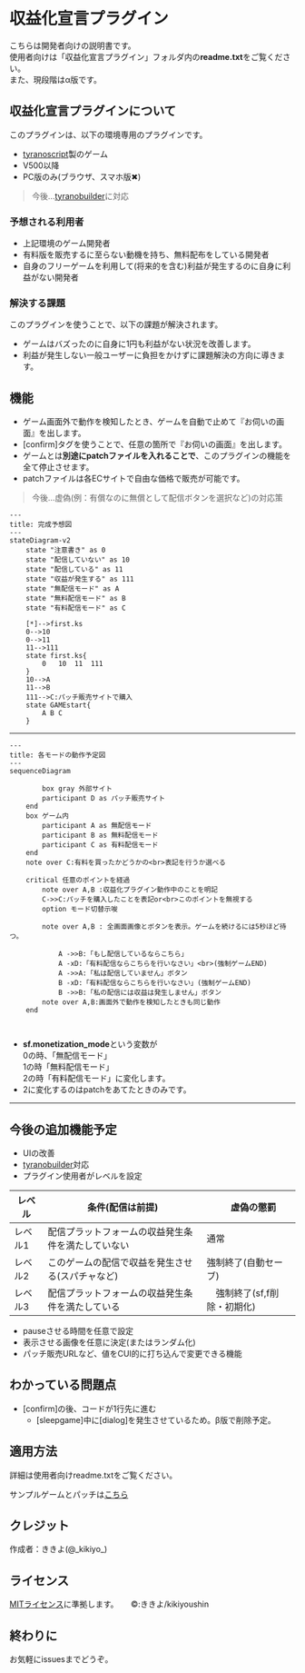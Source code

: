 # 収益化宣言プラグイン

こちらは開発者向けの説明書です。  
使用者向けは「収益化宣言プラグイン」フォルダ内の**readme.txt**をご覧ください。  
また、現段階はα版です。

## 収益化宣言プラグインについて

このプラグインは、以下の環境専用のプラグインです。

- [tyranoscript](https://tyrano.jp/)製のゲーム
- V500以降
- PC版のみ(ブラウザ、スマホ版✖)

>今後…[tyranobuilder](https://b.tyrano.jp/)に対応

### 予想される利用者

- 上記環境のゲーム開発者
- 有料版を販売するに至らない動機を持ち、無料配布をしている開発者
- 自身のフリーゲームを利用して(将来的を含む)利益が発生するのに自身に利益がない開発者

### 解決する課題

このプラグインを使うことで、以下の課題が解決されます。

- ゲームはバズったのに自身に1円も利益がない状況を改善します。
- 利益が発生しない一般ユーザーに負担をかけずに課題解決の方向に導きます。

## 機能

- ゲーム画面外で動作を検知したとき、ゲームを自動で止めて『お伺いの画面』を出します。
- [confirm]タグを使うことで、任意の箇所で『お伺いの画面』を出します。
- ゲームとは**別途にpatchファイルを入れることで**、このプラグインの機能を全て停止させます。
- patchファイルは各ECサイトで自由な価格で販売が可能です。

>今後…虚偽(例：有償なのに無償として配信ボタンを選択など)の対応策

``` mermaid
---
title: 完成予想図
---
stateDiagram-v2
    state "注意書き" as 0
    state "配信していない" as 10
    state "配信している" as 11
    state "収益が発生する" as 111
    state "無配信モード" as A
    state "無料配信モード" as B
    state "有料配信モード" as C

    [*]-->first.ks
    0-->10
    0-->11
    11-->111
    state first.ks{
        0   10  11  111
    }
    10-->A
    11-->B
    111-->C:パッチ販売サイトで購入
    state GAMEstart{
        A B C
    }
```

---

``` mermaid
---
title: 各モードの動作予定図
---
sequenceDiagram

        box gray 外部サイト
        participant D as パッチ販売サイト
    end
    box ゲーム内
        participant A as 無配信モード
        participant B as 無料配信モード
        participant C as 有料配信モード
    end
    note over C:有料を買ったかどうかの<br>表記を行うか選べる

    critical 任意のポイントを経過
        note over A,B :収益化プラグイン動作中のことを明記
        C->>C:パッチを購入したことを表記or<br>このポイントを無視する
        option モード切替示唆

        note over A,B : 全画面画像とボタンを表示。ゲームを続けるには5秒ほど待つ。

            A ->>B:「もし配信しているならこちら」
            A -xD:「有料配信ならこちらを行いなさい」<br>(強制ゲームEND)
            A ->>A:「私は配信していません」ボタン
            B -xD:「有料配信ならこちらを行いなさい」(強制ゲームEND)
            B ->>B:「私の配信には収益は発生しません」ボタン
        note over A,B:画面外で動作を検知したときも同じ動作
    end

    
```

- **sf.monetization_mode**という変数が  
0の時、「無配信モード」  
1の時「無料配信モード」  
2の時「有料配信モード」に変化します。
- 2に変化するのはpatchをあてたときのみです。

---

## 今後の追加機能予定

- UIの改善
- [tyranobuilder](https://b.tyrano.jp/)対応
- プラグイン使用者がレベルを設定

|  レベル  |  条件(配信は前提)  |　虚偽の懲罰 |
| ---- | ---- | ---- |
レベル1 | 配信プラットフォームの収益発生条件を満たしていない | 通常 |
レベル2 | このゲームの配信で収益を発生させる(スパチャなど) | 強制終了(自動セーブ) |
レベル3 | 配信プラットフォームの収益発生条件を満たしている |　強制終了(sf,f削除・初期化) |

- pauseさせる時間を任意で設定
- 表示させる画像を任意に決定(またはランダム化)
- パッチ販売URLなど、値をCUI的に打ち込んで変更できる機能

## わかっている問題点

- [confirm]の後、コードが1行先に進む
    - [sleepgame]中に[dialog]を発生させているため。β版で削除予定。

## 適用方法

詳細は使用者向けreadme.txtをご覧ください。

サンプルゲームとパッチは[こちら](https://booth.pm/ja/items/4709269)


## クレジット

作成者：ききよ(@\_kikiyo\_)

## ライセンス

[MITライセンス](https://licenses.opensource.jp/MIT/MIT.html)に準拠します。 　
©:ききよ/kikiyoushin

## 終わりに

お気軽にissuesまでどうぞ。
